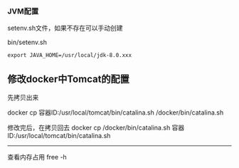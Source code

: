 



### JVM配置

setenv.sh文件，如果不存在可以手动创建

bin/setenv.sh

```shell
export JAVA_HOME=/usr/local/jdk-8.0.xxx

```




## 修改docker中Tomcat的配置

先拷贝出来

docker cp 容器ID:/usr/local/tomcat/bin/catalina.sh  /docker/bin/catalina.sh

修改完后，在拷贝回去
docker cp /docker/bin/catalina.sh 容器ID:/usr/local/tomcat/bin/catalina.sh








---

查看内存占用
free -h
